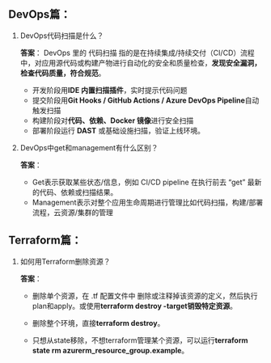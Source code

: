 ## DevOps篇：
1. DevOps代码扫描是什么？

    **答案**：
    DevOps 里的 代码扫描 指的是在持续集成/持续交付（CI/CD）流程中，对应用源代码或构建产物进行自动化的安全和质量检查，**发现安全漏洞，检查代码质量，符合规范**。

    - 开发阶段用**IDE 内置扫描插件**，实时提示代码问题
    - 提交阶段用**Git Hooks / GitHub Actions / Azure DevOps Pipeline**自动触发扫描
    - 构建阶段对**代码、依赖、Docker 镜像**进行安全扫描
    - 部署阶段运行 **DAST** 或基础设施扫描，验证上线环境。

2. DevOps中get和management有什么区别？

    **答案**：
    - Get表示获取某些状态/信息，例如 CI/CD pipeline 在执行前去 “get” 最新的代码、依赖或扫描结果。
    - Management表示对整个应用生命周期进行管理比如代码扫描，构建/部署流程，云资源/集群的管理

## Terraform篇：
1. 如何用Terraform删除资源？

    **答案**：
    - 删除单个资源，在 .tf 配置文件中 删除或注释掉该资源的定义，然后执行plan和apply。或使用**terraform destroy -target销毁特定资源**。

    - 删除整个环境，直接**terraform destroy**。

    - 只想从state移除，不想terraform管理某个资源，可以运行**terraform state rm azurerm_resource_group.example**。  